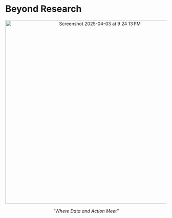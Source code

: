 # Beyond Research

<p align="center">
  <img width="575" alt="Screenshot 2025-04-03 at 9 24 13 PM" src="https://github.com/user-attachments/assets/15c9f215-ba78-46d5-9bcb-8afbb65189ed" />
</p>

<p align="center"> <i>"Where Data and Action Meet"</i> </p>
